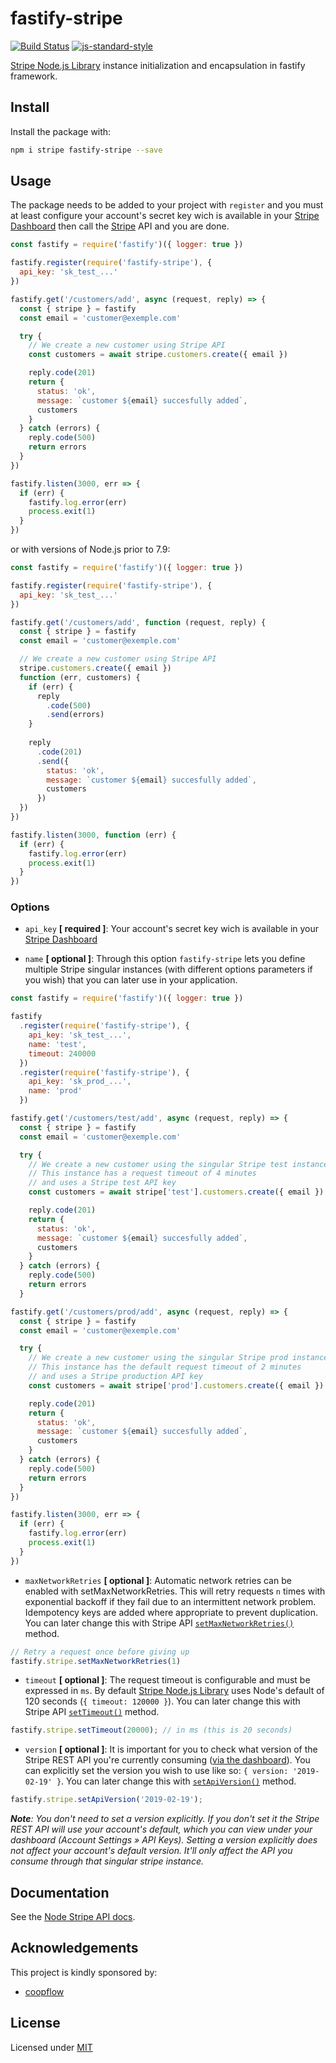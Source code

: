 # fastify-stripe

[![Build Status](https://travis-ci.com/coopflow/fastify-stripe.svg?branch=master)](https://travis-ci.com/coopflow/fastify-stripe)
[![js-standard-style](https://img.shields.io/badge/code%20style-standard-brightgreen.svg?style=flat)](http://standardjs.com/)

[Stripe Node.js Library](https://github.com/stripe/stripe-node) instance initialization and encapsulation in fastify framework.

## Install

Install the package with:
```sh
npm i stripe fastify-stripe --save
```


## Usage

The package needs to be added to your project with `register` and you must at least configure your account's secret key wich is available in your [Stripe Dashboard](https://dashboard.stripe.com/account/apikeys) then call the [Stripe](https://github.com/stripe/stripe-node) API and you are done.
```js
const fastify = require('fastify')({ logger: true })

fastify.register(require('fastify-stripe'), {
  api_key: 'sk_test_...'
})

fastify.get('/customers/add', async (request, reply) => {
  const { stripe } = fastify
  const email = 'customer@exemple.com'

  try {
    // We create a new customer using Stripe API
    const customers = await stripe.customers.create({ email })

    reply.code(201)
    return {
      status: 'ok',
      message: `customer ${email} succesfully added`,
      customers
    }
  } catch (errors) {
    reply.code(500)
    return errors
  }
})

fastify.listen(3000, err => {
  if (err) {
    fastify.log.error(err)
    process.exit(1)
  }
})
```

or with versions of Node.js prior to 7.9:
```js
const fastify = require('fastify')({ logger: true })

fastify.register(require('fastify-stripe'), {
  api_key: 'sk_test_...'
})

fastify.get('/customers/add', function (request, reply) {
  const { stripe } = fastify
  const email = 'customer@exemple.com'

  // We create a new customer using Stripe API
  stripe.customers.create({ email })
  function (err, customers) {
    if (err) {
      reply
        .code(500)
        .send(errors)
    }
    
    reply
      .code(201)
      .send({
        status: 'ok',
        message: `customer ${email} succesfully added`,
        customers
      })
  })
})

fastify.listen(3000, function (err) {
  if (err) {
    fastify.log.error(err)
    process.exit(1)
  }
})
```


### Options

* `api_key` **[ required ]**: Your account's secret key wich is available in your [Stripe Dashboard](https://dashboard.stripe.com/account/apikeys)


* `name` **[ optional ]**: Through this option `fastify-stripe` lets you define multiple Stripe singular instances (with different options parameters if you wish) that you can later use in your application.
```js
const fastify = require('fastify')({ logger: true })

fastify
  .register(require('fastify-stripe'), {
    api_key: 'sk_test_...',
    name: 'test',
    timeout: 240000
  })
  .register(require('fastify-stripe'), {
    api_key: 'sk_prod_...',
    name: 'prod'
  })

fastify.get('/customers/test/add', async (request, reply) => {
  const { stripe } = fastify
  const email = 'customer@exemple.com'

  try {
    // We create a new customer using the singular Stripe test instance
    // This instance has a request timeout of 4 minutes
    // and uses a Stripe test API key
    const customers = await stripe['test'].customers.create({ email })

    reply.code(201)
    return {
      status: 'ok',
      message: `customer ${email} succesfully added`,
      customers
    }
  } catch (errors) {
    reply.code(500)
    return errors
  }

fastify.get('/customers/prod/add', async (request, reply) => {
  const { stripe } = fastify
  const email = 'customer@exemple.com'

  try {
    // We create a new customer using the singular Stripe prod instance
    // This instance has the default request timeout of 2 minutes
    // and uses a Stripe production API key
    const customers = await stripe['prod'].customers.create({ email })

    reply.code(201)
    return {
      status: 'ok',
      message: `customer ${email} succesfully added`,
      customers
    }
  } catch (errors) {
    reply.code(500)
    return errors
  }
})

fastify.listen(3000, err => {
  if (err) {
    fastify.log.error(err)
    process.exit(1)
  }
})
```

* `maxNetworkRetries` **[ optional ]**: Automatic network retries can be enabled with setMaxNetworkRetries. This will retry requests `n` times with exponential backoff if they fail due to an intermittent network problem. Idempotency keys are added where appropriate to prevent duplication. You can later change this with Stripe API [`setMaxNetworkRetries()`](https://github.com/stripe/stripe-node#network-retries) method.
```js
// Retry a request once before giving up
fastify.stripe.setMaxNetworkRetries(1)
```

* `timeout` **[ optional ]**: The request timeout is configurable and must be expressed in `ms`. By default [Stripe Node.js Library](https://github.com/stripe/stripe-node) uses Node's default of 120 seconds (`{ timeout: 120000 }`). You can later change this with Stripe API [`setTimeout()`](https://github.com/stripe/stripe-node#configuring-timeout) method.
```js
fastify.stripe.setTimeout(20000); // in ms (this is 20 seconds)
```

* `version` **[ optional ]**: It is important for you to check what version of the Stripe REST API you're currently consuming ([via the dashboard](https://manage.stripe.com/account/apikeys)). You can explicitly set the version you wish to use like so: `{ version: '2019-02-19' }`. You can later change this with [`setApiVersion()`](https://github.com/stripe/stripe-node/wiki/REST-API-Version) method.
```js
fastify.stripe.setApiVersion('2019-02-19'); 
```
*__Note__: You don't need to set a version explicitly. If you don't set it the Stripe REST API will use your account's default, which you can view under your dashboard (Account Settings » API Keys). Setting a version explicitly does not affect your account's default version. It'll only affect the API you consume through that singular stripe instance.*

## Documentation

See the [Node Stripe API docs](https://stripe.com/docs/api/node#intro).

## Acknowledgements

This project is kindly sponsored by:
* [coopflow](https://www.coopflow.com)


## License

Licensed under [MIT](https://github.com/coopflow/fastify-stripe/blob/master/LICENSE)